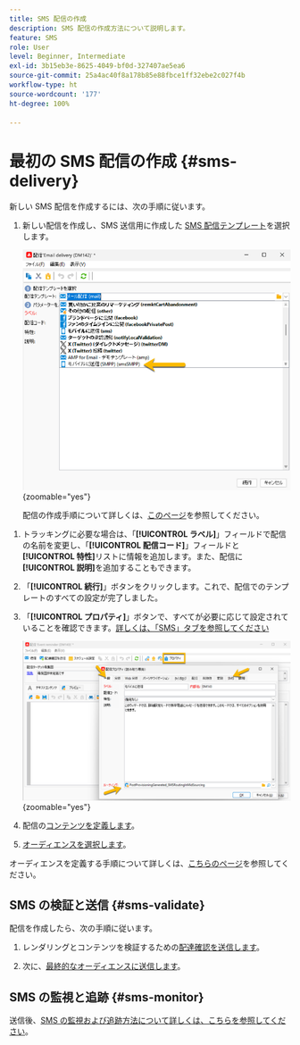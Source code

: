 ```yaml
---
title: SMS 配信の作成
description: SMS 配信の作成方法について説明します。
feature: SMS
role: User
level: Beginner, Intermediate
exl-id: 3b15eb3e-8625-4049-bf0d-327407ae5ea6
source-git-commit: 25a4ac40f8a178b85e88fbce1ff32ebe2c027f4b
workflow-type: ht
source-wordcount: '177'
ht-degree: 100%

---
```


# 最初の SMS 配信の作成 {#sms-delivery}

新しい SMS 配信を作成するには、次の手順に従います。

1. 新しい配信を作成し、SMS 送信用に作成した [SMS 配信テンプレート](sms-mid-sourcing.md#sms-delivery-template)を選択します。

   ![](assets/sms_create.png){zoomable="yes"}

   配信の作成手順について詳しくは、[このページ](../../start/create-message.md)を参照してください。

<!-- * For standalone instance,  [learn more here](sms-standalone-instance.md#sms-delivery-template).
* For mid-sourcing infrastructure, -->

1. トラッキングに必要な場合は、「**[!UICONTROL ラベル]**」フィールドで配信の名前を変更し、「**[!UICONTROL 配信コード]**」フィールドと&#x200B;**[!UICONTROL 特性]**&#x200B;リストに情報を追加します。また、配信に&#x200B;**[!UICONTROL 説明]**&#x200B;を追加することもできます。

1. 「**[!UICONTROL 続行]**」ボタンをクリックします。これで、配信でのテンプレートのすべての設定が完了しました。

1. 「**[!UICONTROL プロパティ]**」ボタンで、すべてが必要に応じて設定されていることを確認できます。[詳しくは、「SMS」タブを参照してください](sms-delivery-settings.md#sms-tab)

   ![](assets/sms_settings.png){zoomable="yes"}

1. 配信の[コンテンツを定義します](sms-content.md)。

1. [オーディエンスを選択します](sms-audience.md)。

オーディエンスを定義する手順について詳しくは、[こちらのページ](../../audiences/create-audiences.md)を参照してください。

## SMS の検証と送信 {#sms-validate}

配信を作成したら、次の手順に従います。

1. レンダリングとコンテンツを検証するための[配達確認を送信します](sms-proofs.md)。

1. 次に、[最終的なオーディエンスに送信します](sms-send.md)。

## SMS の監視と追跡 {#sms-monitor}

送信後、[SMS の監視および追跡方法について詳しくは、こちらを参照してください](sms-monitor.md)。
